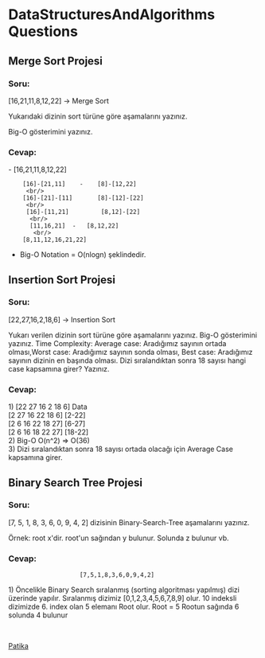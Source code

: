 # DataStructuresAndAlgorithms Questions

## Merge Sort Projesi
### Soru:
[16,21,11,8,12,22] -> Merge Sort

Yukarıdaki dizinin sort türüne göre aşamalarını yazınız.

Big-O gösterimini yazınız.

### Cevap:
<p>
   -         [16,21,11,8,12,22] 
              
        [16]-[21,11]    -    [8]-[12,22]
         <br/>
        [16]-[21]-[11]       [8]-[12]-[22]
         <br/>
         [16]-[11,21]         [8,12]-[22]
          <br/>
          [11,16,21]  -   [8,12,22]
           <br/>
        [8,11,12,16,21,22]

-  Big-O Notation = O(nlogn) şeklindedir.
    </p>
   
    
## Insertion Sort Projesi
### Soru:
[22,27,16,2,18,6] -> Insertion Sort

Yukarı verilen dizinin sort türüne göre aşamalarını yazınız.
Big-O gösterimini yazınız.
Time Complexity: Average case: Aradığımız sayının ortada olması,Worst case: Aradığımız sayının sonda olması, Best case: Aradığımız sayının dizinin en başında olması.
Dizi sıralandıktan sonra 18 sayısı hangi case kapsamına girer? Yazınız.

### Cevap: 
<p>
    1)    [22	27	16	2	18	6]		Data
         <br/>
        [2	27	16	22	18	6]		[2-22]
         <br/>
        [2	6	16	22	18	27]		[6-27]
         <br/>
        [2	6	16	18	22	27]		[18-22]
        <br/>
       2) Big-O 			O(n^2) => O(36)
        <br/>
       3)    Dizi sıralandıktan sonra 18 sayısı ortada olacağı için Average Case kapsamına girer.
    </p>
        
        
## Binary Search Tree Projesi
### Soru:
[7, 5, 1, 8, 3, 6, 0, 9, 4, 2] dizisinin Binary-Search-Tree aşamalarını yazınız.

Örnek: root x'dir. root'un sağından y bulunur. Solunda z bulunur vb.

### Cevap:
                        [7,5,1,8,3,6,0,9,4,2]
  <p> 1) Öncelikle Binary  Search sıralanmış (sorting algoritması yapılmış) dizi üzerinde yapılır.
    Sıralanmış dizimiz [0,1,2,3,4,5,6,7,8,9] olur.
    10 indeksli dizimizde 6. index olan 5 elemanı Root olur.
    Root = 5
    Rootun sağında 6 solunda 4 bulunur
    </p>
    <br/>
    
 [Patika](https://app.patika.dev/mehmetarikannn)
    



